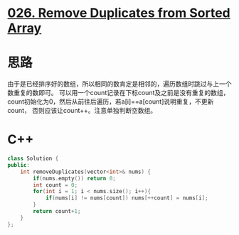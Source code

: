 # [026. Remove Duplicates from Sorted Array](https://leetcode.com/problems/remove-duplicates-from-sorted-array/description/)

# 思路 
由于是已经排序好的数组，所以相同的数肯定是相邻的，遍历数组时跳过与上一个数重复的数即可。
可以用一个count记录在下标count及之前是没有重复的数组， count初始化为0，然后从前往后遍历，若a[i]==a[count]说明重复，不更新count，
否则应该让count++。注意单独判断空数组。

# C++
``` c++
class Solution {
public:
    int removeDuplicates(vector<int>& nums) {
        if(nums.empty()) return 0;
        int count = 0;
        for(int i = 1; i < nums.size(); i++){
            if(nums[i] != nums[count]) nums[++count] = nums[i];
        }
        return count+1;
    }
};
```
